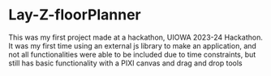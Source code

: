 # Lay-Z-floorPlanner

This was my first project made at a hackathon, UIOWA 2023-24 Hackathon.
It was my first time using an external js library to make an application, and not all functionalities 
were able to be included due to time constraints, but still has basic functionality with a PIXI canvas and drag and drop tools
